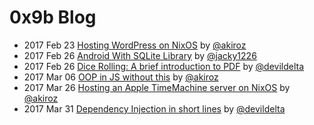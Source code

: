 # 0x9b Blog

- 2017 Feb 23 [Hosting WordPress on NixOS][] by [@akiroz][]
- 2017 Feb 26 [Android With SQLite Library][] by [@jacky1226][]
- 2017 Feb 26 [Dice Rolling: A brief introduction to PDF][] by [@devildelta][]
- 2017 Mar 06 [OOP in JS without this][] by [@akiroz][]
- 2017 Mar 26 [Hosting an Apple TimeMachine server on NixOS][] by [@akiroz][]
- 2017 Mar 31 [Dependency Injection in short lines][] by [@devildelta][]


[@akiroz]: https://github.com/akiroz
[@devildelta]: https://github.com/devildelta
[@jacky1226]: https://github.com/jacky1226
[@soruly]: https://github.com/soruly

[Hosting WordPress on NixOS]: 2017/02/Hosting_WordPress_on_NixOS.md
[Android With SQLite Library]: 2017/02/Android_With_SQLite_Library.md
[Dice Rolling: A brief introduction to PDF]: 2017/02/Dice_Rolling:_A_brief_introduction_to_PDF.md
[OOP in JS without this]: 2017/03/OOP_in_JS_without_this.md
[Hosting an Apple TimeMachine server on NixOS]: 2017/03/Hosting_an_Apple_TimeMachine_server_on_NixOS.md
[Dependency Injection in short lines]: 2017/03/Dependency_Injection_in_short_lines.md
